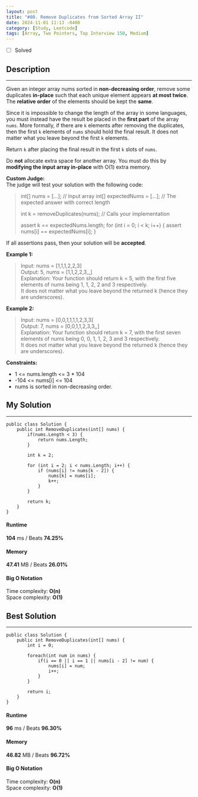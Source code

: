 ```yaml
---
layout: post
title: "#80. Remove Duplicates from Sorted Array II"
date: 2024-11-01 11:13 -0400
category: [Study, Leetcode]
tags: [Array, Two Pointers, Top Interview 150, Medium]
---
```


- [ ] Solved

## Description
---
Given an integer array nums sorted in **non-decreasing order**, remove some duplicates **in-place** such that each unique element appears **at most twice**. The **relative order** of the elements should be kept the **same**.

Since it is impossible to change the length of the array in some languages, you must instead have the result be placed in the **first part** of the array `nums`. More formally, if there are `k` elements after removing the duplicates, then the first `k` elements of `nums` should hold the final result. It does not matter what you leave beyond the first `k` elements.

Return `k` after placing the final result in the first `k` slots of `nums`.

Do **not** allocate extra space for another array. You must do this by **modifying the input array in-place** with O(1) extra memory.

**Custom Judge:**   
The judge will test your solution with the following code:
> int[] nums = [...]; // Input array
> int[] expectedNums = [...]; // The expected answer with correct length
> 
> int k = removeDuplicates(nums); // Calls your implementation
>
> assert k == expectedNums.length;
> for (int i = 0; i < k; i++) {
>     assert nums[i] == expectedNums[i];
> }

If all assertions pass, then your solution will be **accepted**.

**Example 1:**
> Input: nums = [1,1,1,2,2,3]   
> Output: 5, nums = [1,1,2,2,3,_]   
> Explanation: Your function should return k = 5, with the first five elements of nums being 1, 1, 2, 2 and 3 respectively.   
> It does not matter what you leave beyond the returned k (hence they are underscores).

**Example 2:**
> Input: nums = [0,0,1,1,1,1,2,3,3]   
> Output: 7, nums = [0,0,1,1,2,3,3,_,_]   
> Explanation: Your function should return k = 7, with the first seven elements of nums being 0, 0, 1, 1, 2, 3 and 3 respectively.   
> It does not matter what you leave beyond the returned k (hence they are underscores).

**Constraints:**
- 1 <= nums.length <= 3 * 104
- -104 <= nums[i] <= 104
- nums is sorted in non-decreasing order.

## My Solution
---
```shell
public class Solution {
    public int RemoveDuplicates(int[] nums) {
        if(nums.Length < 3) {
            return nums.Length;
        }
        
        int k = 2;

        for (int i = 2; i < nums.Length; i++) {
            if (nums[i] != nums[k - 2]) {
                nums[k] = nums[i];
                k++;
            }
        }

        return k;
    }
}
```

#### Runtime
**104** ms / Beats **74.25%**

#### Memory
**47.41** MB / Beats **26.01%**

#### Big O Notation
Time complexity: **O(n)**   
Space complexity: **O(1)**

## Best Solution
---
```shell
public class Solution {
    public int RemoveDuplicates(int[] nums) {
        int i = 0;

        foreach(int num in nums) {
            if(i == 0 || i == 1 || nums[i - 2] != num) {
                nums[i] = num;
                i++;
            }
        }

        return i;
    }
}
```

#### Runtime
**96** ms / Beats **96.30%**

#### Memory
**46.82** MB / Beats **96.72%**

#### Big O Notation
Time complexity: **O(n)**   
Space complexity: **O(1)**